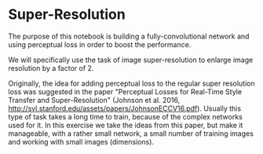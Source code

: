 # Super-Resolution


The purpose of this notebook is building a fully-convolutional network and using perceptual loss in order to boost the performance.

We will specifically use the task of image super-resolution to enlarge image resolution by a factor of 2.

Originally, the idea for adding perceptual loss to the regular super resolution loss was suggested in the paper "Perceptual Losses for Real-Time Style Transfer and Super-Resolution" (Johnson et al. 2016, http://svl.stanford.edu/assets/papers/JohnsonECCV16.pdf). Usually this type of task takes a long time to train, because of the complex networks used for it. In this exercise we take the ideas from this paper, but make it manageable, with a rather small network, a small number of training images and working with small images (dimensions).

